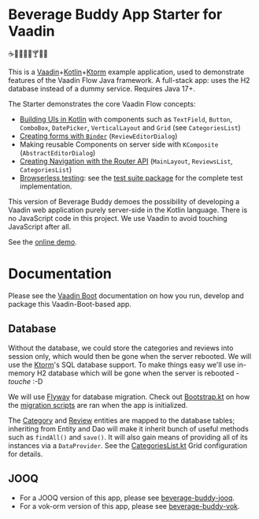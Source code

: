 # Beverage Buddy App Starter for Vaadin
:coffee::tea::sake::baby_bottle::beer::cocktail::tropical_drink::wine_glass:

This is a [Vaadin](https://vaadin.com/)+[Kotlin](https://kotlinlang.org/)+[Ktorm](https://www.ktorm.org/) example application,
used to demonstrate features of the Vaadin Flow Java framework.
A full-stack app: uses the H2 database instead of a dummy service. Requires Java 17+.

The Starter demonstrates the core Vaadin Flow concepts:
* [Building UIs in Kotlin](https://github.com/mvysny/karibu-dsl) with components
  such as `TextField`, `Button`, `ComboBox`, `DatePicker`, `VerticalLayout` and `Grid` (see `CategoriesList`)
* [Creating forms with `Binder`](https://github.com/vaadin/free-starter-flow/blob/master/documentation/using-binder-in-review-editor-dialog.asciidoc) (`ReviewEditorDialog`)
* Making reusable Components on server side with `KComposite` (`AbstractEditorDialog`)
* [Creating Navigation with the Router API](https://github.com/vaadin/free-starter-flow/blob/master/documentation/using-annotation-based-router-api.asciidoc) (`MainLayout`, `ReviewsList`, `CategoriesList`)
* [Browserless testing](https://github.com/mvysny/karibu-testing): see the
  [test suite package](src/test/kotlin/com/vaadin/starter/beveragebuddy/ui) for the complete test implementation.

This version of Beverage Buddy demoes the possibility of developing a Vaadin
web application purely server-side in the Kotlin language. There is no
JavaScript code in this project. We use Vaadin to avoid touching JavaScript after all.

See the [online demo](https://v-herd.eu/beverage-buddy-ktorm/).

# Documentation

Please see the [Vaadin Boot](https://github.com/mvysny/vaadin-boot#preparing-environment) documentation
on how you run, develop and package this Vaadin-Boot-based app.

## Database

Without the database, we could store the categories and reviews into session only, which would then be gone when the server rebooted.
We will use the [Ktorm](https://www.ktorm.org/)'s SQL database support. To make things easy we'll
use in-memory H2 database which will be gone when the server is rebooted - *touche* :-D

We will use [Flyway](https://flywaydb.org/) for database migration. Check out [Bootstrap.kt](src/main/kotlin/com/vaadin/starter/beveragebuddy/Bootstrap.kt)
on how the [migration scripts](src/main/resources/db/migration) are ran when the app is initialized.

The [Category](src/main/kotlin/com/vaadin/starter/beveragebuddy/backend/Category.kt)
and [Review](src/main/kotlin/com/vaadin/starter/beveragebuddy/backend/Review.kt)
entities are mapped to the database tables; inheriting from Entity and Dao
will make it inherit bunch of useful methods such as `findAll()` and `save()`. It will also gain means of
providing all of its instances via a `DataProvider`. See the [CategoriesList.kt](src/main/kotlin/com/vaadin/starter/beveragebuddy/ui/categories/CategoriesList.kt)
Grid configuration for details.

## JOOQ

* For a JOOQ version of this app, please see [beverage-buddy-jooq](https://github.com/mvysny/beverage-buddy-jooq).
* For a vok-orm version of this app, please see [beverage-buddy-vok](https://github.com/mvysny/beverage-buddy-vok).
